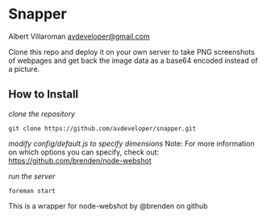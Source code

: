 # Snapper
Albert Villaroman <avdeveloper@gmail.com>

Clone this repo and deploy it on your own server to take PNG screenshots of webpages and get back the image data as a base64 encoded instead of a picture.

## How to Install
*clone the repository*

    git clone https://github.com/avdeveloper/snapper.git

*modify config/default.js to specify dimensions*
Note: For more information on which options you can specify, check out: https://github.com/brenden/node-webshot

*run the server*

    foreman start

This is a wrapper for node-webshot by @brenden on github
